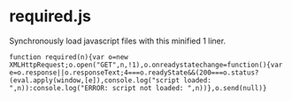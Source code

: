 # required.js
Synchronously load javascript files with this minified 1 liner.

    function required(n){var o=new XMLHttpRequest;o.open("GET",n,!1),o.onreadystatechange=function(){var e=o.response||o.responseText;4===o.readyState&&(200===o.status?(eval.apply(window,[e]),console.log("script loaded: ",n)):console.log("ERROR: script not loaded: ",n))},o.send(null)}
